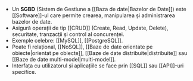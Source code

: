 
- Un **SGBD** (Sistem de Gestiune a [[Baza de date|Bazelor de Date]]) este [[Software]]-ul care permite crearea, manipularea și administrarea bazelor de date.
- Asigură operații de tip [[CRUD]] (Create, Read, Update, Delete), securitate, tranzacții și control al concurenței.
- Exemple celebre: [[MySQL]], [[PostgreSQL]].
- Poate fi relațional, [[NoSQL]], [[Baze de date orientate pe obiecte|orientat pe obiecte]], [[Baze de date distribuite|distribuite]] sau [[Baze de date multi-model|multi-model]].
- Interfața cu utilizatorul și aplicațiile se face prin [[SQL]] sau [[API]]-uri specifice.
